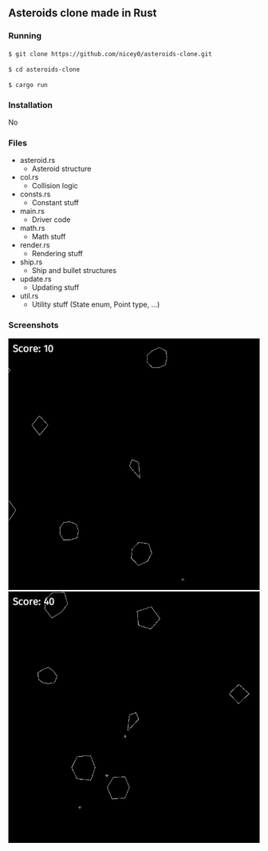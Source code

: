 ## Asteroids clone made in Rust

### Running
`$ git clone https://github.com/nicey0/asteroids-clone.git`

`$ cd asteroids-clone`

`$ cargo run`

### Installation
No

### Files
- asteroid.rs
    - Asteroid structure
- col.rs
    - Collision logic
- consts.rs
    - Constant stuff
- main.rs
    - Driver code
- math.rs
    - Math stuff
- render.rs
    - Rendering stuff
- ship.rs
    - Ship and bullet structures
- update.rs
    - Updating stuff
- util.rs
    - Utility stuff (State enum, Point type, ...)

### Screenshots
![](screenshots/1.png)
![](screenshots/2.png)
